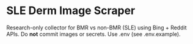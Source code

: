 ﻿# SLE Derm Image Scraper
Research-only collector for BMR vs non-BMR (SLE) using Bing + Reddit APIs.
Do **not** commit images or secrets. Use .env (see .env.example).
